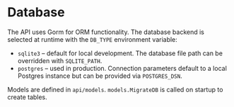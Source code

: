 # Database

The API uses Gorm for ORM functionality. The database backend is selected at runtime with the `DB_TYPE` environment variable:

- `sqlite3` – default for local development. The database file path can be overridden with `SQLITE_PATH`.
- `postgres` – used in production. Connection parameters default to a local Postgres instance but can be provided via `POSTGRES_DSN`.

Models are defined in `api/models`. `models.MigrateDB` is called on startup to create tables.
